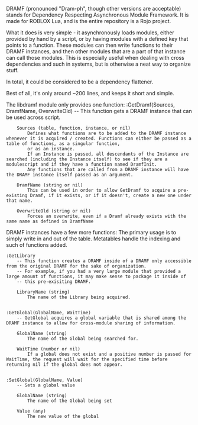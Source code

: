 DRAMF (pronounced "Dram-ph", though other versions are acceptable) stands for Dependency Respecting Asynchronous Module Framework. It is made for ROBLOX Lua, and is the entire repository is a Rojo project.

What it does is very simple - it asynchronously loads modules, either provided by hand by a script, or by having modules with a defined key that points to a function.
These modules can then write functions to their DRAMF instances, and then other modules that are a part of that instance can call those modules. This is especially
useful when dealing with cross dependencies and such in systems, but is otherwise a neat way to organize stuff.

In total, it could be considered to be a dependency flattener.

Best of all, it's only around ~200 lines, and keeps it short and simple.

The libdramf module only provides one function:
    :GetDramf(Sources, DramfName, OverwriteOld) -- This function gets a DRAMF instance that can be used across script.

        Sources (table, function, instance, or nil)
            Defines what functions are to be added to the DRAMF instance whenever it is acquired / created. Functions can either be passed as a table of functions, as a singular function,
            or as an instance.
            If an Instance is passed, all descendants of the Instance are searched (including the Instance itself) to see if they are a modulescript and if they have a function named DramfInit.
            Any functions that are called from a DRAMF instance will have the DRAMF instance itself passed as an argument.

        DramfName (string or nil)
            This can be used in order to allow GetDramf to acquire a pre-existing Dramf, if it exists, or if it doesn't, create a new one under that name.

        OverwriteOld (string or nil)
            Forces an overwrite, even if a Dramf already exists with the same name as defined in DramfName
    

DRAMF instances have a few more functions:
    The primary usage is to simply write in and out of the table. Metatables handle the indexing and such of functions added.

    :GetLibrary
        -- This function creates a DRAMF inside of a DRAMF only accessible from the original DRAMF for the sake of organization.
        -- For example, if you had a very large module that provided a large amount of functions, it may make sense to package it inside of 
        -- this pre-exisiting DRAMF.

        LibraryName (string)
            The name of the Library being acquired.
    

    :GetGlobal(GlobalName, WaitTime)
        -- GetGlobal acquires a global variable that is shared among the DRAMF instance to allow for cross-module sharing of information.
        
        GlobalName (string)
            The name of the Global being searched for.

        WaitTime (number or nil)
            If a global does not exist and a positive number is passed for WaitTime, the request will wait for the specified time before returning nil if the global does not appear.
    

    :SetGlobal(GlobalName, Value)
        -- Sets a global value

        GlobalName (string)
            The name of the Global being set

        Value (any)
            The new value of the global
    